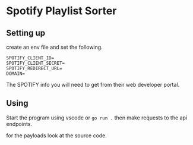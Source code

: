 # Spotify Playlist Sorter

## Setting up

create an env file and set the following.

```
SPOTIFY_CLIENT_ID=
SPOTIFY_CLIENT_SECRET=
SPOTIFY_REDIRECT_URL=
DOMAIN=
```

The SPOTIFY info you will need to get from their web developer portal.

## Using

Start the program using vscode or `go run .` then make requests to the api endpoints.

for the payloads look at the source code.
